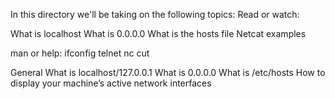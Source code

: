 In this directory we'll be taking on the following topics:
Read or watch:

What is localhost
What is 0.0.0.0
What is the hosts file
Netcat examples

man or help:
ifconfig
telnet
nc
cut

General
What is localhost/127.0.0.1
What is 0.0.0.0
What is /etc/hosts
How to display your machine’s active network interfaces
